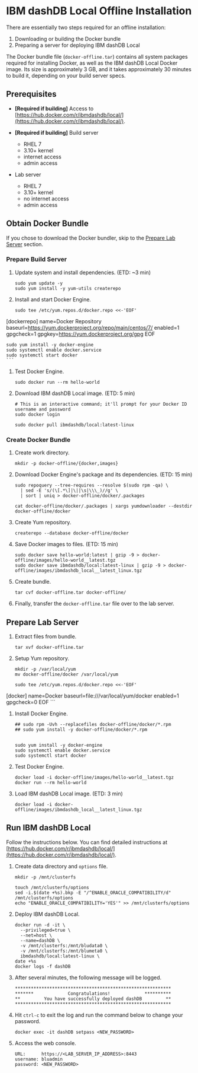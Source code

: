 # IBM dashDB Local Offline Installation

There are essentially two steps required for an offline installation:

1.  Downloading or building the Docker bundle
1.  Preparing a server for deploying IBM dashDB Local

The Docker bundle file (`docker-offline.tar`) contains all system packages required for installing Docker, as well as the IBM dashDB Local Docker image. Its size is approximately 3 GB, and it takes approximately 30 minutes to build it, depending on your build server specs.

## Prerequisites

* **[Required if building]** Access to [https://hub.docker.com/r/ibmdashdb/local/](https://hub.docker.com/r/ibmdashdb/local/).

* **[Required if building]** Build server
  * RHEL 7
  * 3.10+ kernel
  * internet access
  * admin access

* Lab server
  * RHEL 7
  * 3.10+ kernel
  * no internet access
  * admin access

## Obtain Docker Bundle

If you chose to download the Docker bundler, skip to the [Prepare Lab Server](#prepare-lab-server) section.

### Prepare Build Server

1.  Update system and install dependencies. (ETD: ~3 min)
    ```shell
    sudo yum update -y
    sudo yum install -y yum-utils createrepo
    ```

1.  Install and start Docker Engine.

    ```shell
    sudo tee /etc/yum.repos.d/docker.repo <<-'EOF'
[dockerrepo]
name=Docker Repository
baseurl=https://yum.dockerproject.org/repo/main/centos/7/
enabled=1
gpgcheck=1
gpgkey=https://yum.dockerproject.org/gpg
EOF

    sudo yum install -y docker-engine
    sudo systemctl enable docker.service
    sudo systemctl start docker
    ```

1.  Test Docker Engine.

    ```shell
    sudo docker run --rm hello-world
    ```

1.  Download IBM dashDB Local image. (ETD: 5 min)

    ```shell
    # This is an interactive command; it'll prompt for your Docker ID username and password
    sudo docker login

    sudo docker pull ibmdashdb/local:latest-linux
    ```


### Create Docker Bundle

1.  Create work directory.

    ```shell
    mkdir -p docker-offline/{docker,images}
    ```

1.  Download Docker Engine's package and its dependencies. (ETD: 15 min)

    ```shell
    sudo repoquery --tree-requires --resolve $(sudo rpm -qa) \
      | sed -E 's/(\[.*\]|\||\s|\\\_)//g' \
      | sort | uniq > docker-offline/docker/.packages

    cat docker-offline/docker/.packages | xargs yumdownloader --destdir docker-offline/docker
    ```

1.  Create Yum repository.

    ```shell
    createrepo --database docker-offline/docker
    ```

1.  Save Docker images to files. (ETD: 15 min)

    ```shell
    sudo docker save hello-world:latest | gzip -9 > docker-offline/images/hello-world__latest.tgz
    sudo docker save ibmdashdb/local:latest-linux | gzip -9 > docker-offline/images/ibmdashdb_local__latest_linux.tgz
    ```

1.  Create bundle.

    ```shell
    tar cvf docker-offline.tar docker-offline/
    ```

1.  Finally, transfer the `docker-offline.tar` file over to the lab server.


## Prepare Lab Server

1.  Extract files from bundle.

    ```shell
    tar xvf docker-offline.tar
    ```

1.  Setup Yum repository.

    ```shell
    mkdir -p /var/local/yum
    mv docker-offline/docker /var/local/yum

    sudo tee /etc/yum.repos.d/docker.repo <<-'EOF'
[docker]
name=Docker
baseurl=file:///var/local/yum/docker
enabled=1
gpgcheck=0
EOF
    ```

1.  Install Docker Engine.

    ```shell
    ## sudo rpm -Uvh --replacefiles docker-offline/docker/*.rpm
    ## sudo yum install -y docker-offline/docker/*.rpm


    sudo yum install -y docker-engine
    sudo systemctl enable docker.service
    sudo systemctl start docker
    ```

1.  Test Docker Engine.

    ```shell
    docker load -i docker-offline/images/hello-world__latest.tgz
    docker run --rm hello-world
    ```

1.  Load IBM dashDB Local image. (ETD: 3 min)

    ```shell
    docker load -i docker-offline/images/ibmdashdb_local__latest_linux.tgz
    ```


## Run IBM dashDB Local

Follow the instructions below. You can find detailed instructions at [https://hub.docker.com/r/ibmdashdb/local/](https://hub.docker.com/r/ibmdashdb/local/).

1.  Create data directory and `options` file.

    ```shell
    mkdir -p /mnt/clusterfs

    touch /mnt/clusterfs/options
    sed -i.$(date +%s).bkp -E "/^ENABLE_ORACLE_COMPATIBILITY/d" /mnt/clusterfs/options
    echo "ENABLE_ORACLE_COMPATIBILITY='YES'" >> /mnt/clusterfs/options

    ```

1.  Deploy IBM dashDB Local.

    ```shell
    docker run -d -it \
      --privileged=true \
      --net=host \
      --name=dashDB \
      -v /mnt/clusterfs:/mnt/bludata0 \
      -v /mnt/clusterfs:/mnt/blumeta0 \
      ibmdashdb/local:latest-linux \
    date +%s
    docker logs -f dashDB
    ```

1.  After several minutes, the following message will be logged.

    ```
    ***********************************************************
    *******             Congratulations!             **********
    **         You have successfully deployed dashDB         **
    ***********************************************************
    ```

1.  Hit `ctrl-c` to exit the log and run the command below to change your password.

    ```shell
    docker exec -it dashDB setpass <NEW_PASSWORD>
    ```

1.  Access the web console.

    ```
    URL:      https://<LAB_SERVER_IP_ADDRESS>:8443
    username: bluadmin
    password: <NEW_PASSWORD>
    ```
